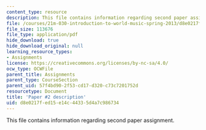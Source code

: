 ```yaml
---
content_type: resource
description: This file contains information regarding second paper assignment.
file: /courses/21m-030-introduction-to-world-music-spring-2013/d8e0217fed15e14c44335d4a7c986734_MIT21M_030S13_paper2.pdf
file_size: 113676
file_type: application/pdf
hide_download: true
hide_download_original: null
learning_resource_types:
- Assignments
license: https://creativecommons.org/licenses/by-nc-sa/4.0/
ocw_type: OCWFile
parent_title: Assignments
parent_type: CourseSection
parent_uid: 57f4bd90-2f53-cd17-d320-c73c7201752d
resourcetype: Document
title: 'Paper #2 description'
uid: d8e0217f-ed15-e14c-4433-5d4a7c986734
---
```

This file contains information regarding second paper assignment.